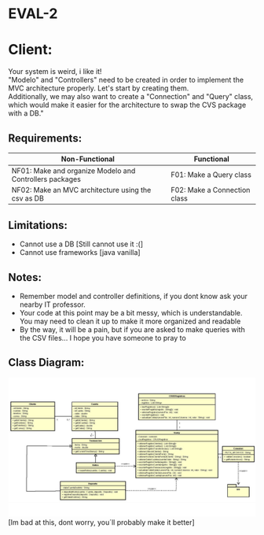 # EVAL-2

# Client:
Your system is weird, i like it!
<br>
"Modelo" and "Controllers" need to be created in order to implement the MVC architecture properly. Let's start by creating them.
<br>
Additionally, we may also want to create a "Connection" and "Query" class, which would make it easier for the architecture to swap the CVS package with a DB."

## Requirements:
 |Non-Functional|Functional|
 |--------------|----------|
 |NF01: Make and organize Modelo and Controllers packages |F01: Make a Query class |
 |NF02: Make an MVC architecture using the csv as DB |F02: Make a Connection class|
 
 ## Limitations:
 - Cannot use a DB [Still cannot use it :(]
 - Cannot use frameworks [java vanilla]
 
 ## Notes:
- Remember model and controller definitions, if you dont know ask your nearby IT professor.
- Your code at this point may be a bit messy, which is understandable. You may need to clean it up to make it more organized and readable
- By the way, it will be a pain, but if you are asked to make queries with the CSV files... I hope you have someone to pray to

## Class Diagram:
![EVAL1-DiagramClass](Documentation/Eval2.png)
[Im bad at this, dont worry, you´ll probably make it better]
